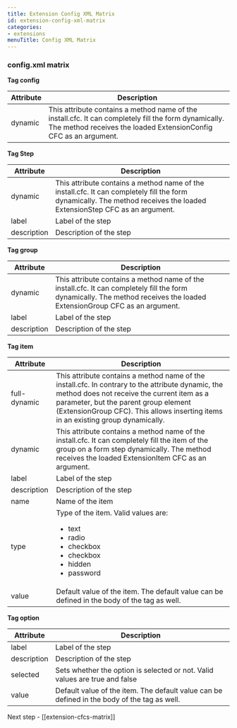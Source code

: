```yaml
---
title: Extension Config XML Matrix
id: extension-config-xml-matrix
categories:
- extensions
menuTitle: Config XML Matrix
---
```


### config.xml matrix ###

**Tag config**

Attribute | Description
------------ | -------------
dynamic | This attribute contains a method name of the install.cfc. It can completely fill the form dynamically. The method receives the loaded ExtensionConfig CFC as an argument.

**Tag Step**

Attribute | Description
------------ | -------------
dynamic | This attribute contains a method name of the install.cfc. It can completely fill the form dynamically. The method receives the loaded ExtensionStep CFC as an argument.
label | Label of the step
description | Description of the step

**Tag group**

Attribute | Description
------------ | -------------
dynamic | This attribute contains a method name of the install.cfc. It can completely fill the form dynamically. The method receives the loaded ExtensionGroup CFC as an argument.
label | Label of the step
description | Description of the step

**Tag item**

Attribute | Description
------------ | -------------
full-dynamic | This attribute contains a method name of the install.cfc. In contrary to the attribute dynamic, the method does not receive the current item as a parameter, but the parent group element (ExtensionGroup CFC). This allows inserting items in an existing group dynamically.
dynamic | This attribute contains a method name of the install.cfc. It can completely fill the item of the group on a form step dynamically. The method receives the loaded ExtensionItem CFC as an argument.
label | Label of the step
description | Description of the step
name | 	Name of the item
type | Type of the item. Valid values are:<ul><li>text</li><li>radio</li><li>checkbox</li><li>checkbox</li><li>hidden</li><li>password</li></ul>
value | Default value of the item. The default value can be defined in the body of the tag as well.

**Tag option**

Attribute | Description
------------ | -------------
label | Label of the step
description | Description of the step
selected | Sets whether the option is selected or not. Valid values are true and false
value | Default value of the item. The default value can be defined in the body of the tag as well.

Next step - [[extension-cfcs-matrix]]

